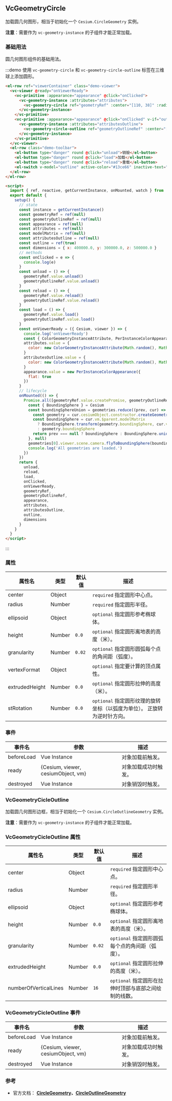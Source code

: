 ## VcGeometryCircle

加载圆几何图形，相当于初始化一个 `Cesium.CircleGeometry` 实例。

**注意**：需要作为 `vc-geometry-instance` 的子组件才能正常加载。

### 基础用法

圆几何图形组件的基础用法。

:::demo 使用 `vc-geometry-circle` 和 `vc-geometry-circle-outline` 标签在三维球上添加圆形。

```html
<el-row ref="viewerContainer" class="demo-viewer">
  <vc-viewer @ready="onViewerReady">
    <vc-primitive :appearance="appearance" @click="onClicked">
      <vc-geometry-instance :attributes="attributes">
        <vc-geometry-circle ref="geometryRef" :center="[110, 38]" :radius="250000"></vc-geometry-circle>
      </vc-geometry-instance>
    </vc-primitive>
    <vc-primitive :appearance="appearance" @click="onClicked" v-if="outline">
      <vc-geometry-instance :attributes="attributesOutline">
        <vc-geometry-circle-outline ref="geometryOutlineRef" :center="[110, 38]" :radius="250000"></vc-geometry-circle-outline>
      </vc-geometry-instance>
    </vc-primitive>
  </vc-viewer>
  <el-row class="demo-toolbar">
    <el-button type="danger" round @click="unload">销毁</el-button>
    <el-button type="danger" round @click="load">加载</el-button>
    <el-button type="danger" round @click="reload">重载</el-button>
    <el-switch v-model="outline" active-color="#13ce66" inactive-text="边框"> </el-switch>
  </el-row>
</el-row>

<script>
  import { ref, reactive, getCurrentInstance, onMounted, watch } from 'vue'
  export default {
    setup() {
      // state
      const instance = getCurrentInstance()
      const geometryRef = ref(null)
      const geometryOutlineRef = ref(null)
      const appearance = ref(null)
      const attributes = ref(null)
      const modelMatrix = ref(null)
      const attributesOutline = ref(null)
      const outline = ref(true)
      const dimensions = { x: 400000.0, y: 300000.0, z: 500000.0 }
      // methods
      const onClicked = e => {
        console.log(e)
      }
      const unload = () => {
        geometryRef.value.unload()
        geometryOutlineRef.value.unload()
      }
      const reload = () => {
        geometryRef.value.reload()
        geometryOutlineRef.value.reload()
      }
      const load = () => {
        geometryRef.value.load()
        geometryOutlineRef.value.load()
      }
      const onViewerReady = ({ Cesium, viewer }) => {
        console.log('onViewerReady')
        const { ColorGeometryInstanceAttribute, PerInstanceColorAppearance, Matrix4, Cartesian3, Transforms } = Cesium
        attributes.value = {
          color: new ColorGeometryInstanceAttribute(Math.random(), Math.random(), Math.random(), 0.5)
        }
        attributesOutline.value = {
          color: new ColorGeometryInstanceAttribute(Math.random(), Math.random(), Math.random(), 0.8)
        }
        appearance.value = new PerInstanceColorAppearance({
          flat: true
        })
      }
      // lifecycle
      onMounted(() => {
        Promise.all([geometryRef.value.createPromise, geometryOutlineRef.value.createPromise]).then(geometries => {
          const { BoundingSphere } = Cesium
          const boundingSphereUnion = geometries.reduce((prev, cur) => {
            const geometry = cur.cesiumObject.constructor.createGeometry(cur.cesiumObject)
            const boundingSphere = cur.vm.$parent.modelMatrix
              ? BoundingSphere.transform(geometry.boundingSphere, cur.vm.$parent.modelMatrix)
              : geometry.boundingSphere
            return prev === null ? boundingSphere : BoundingSphere.union(prev, boundingSphere)
          }, null)
          geometries[0].viewer.scene.camera.flyToBoundingSphere(boundingSphereUnion)
          console.log('All geometries are loaded.')
        })
      })
      return {
        unload,
        reload,
        load,
        onClicked,
        onViewerReady,
        geometryRef,
        geometryOutlineRef,
        appearance,
        attributes,
        attributesOutline,
        outline,
        dimensions
      }
    }
  }
</script>
```

:::

### 属性

| 属性名         | 类型   | 默认值 | 描述                                                                     |
| -------------- | ------ | ------ | ------------------------------------------------------------------------ |
| center         | Object |        | `required` 指定圆形中心点。                                              |
| radius         | Number |        | `required` 指定圆形半径。                                                |
| ellipsoid      | Object |        | `optional` 指定圆形参考椭球体。                                          |
| height         | Number | `0.0`  | `optional` 指定圆形离地表的高度（米）。                                  |
| granularity    | Number | `0.02` | `optional` 指定圆形圆弧每个点的角间距（弧度）。                          |
| vertexFormat   | Object |        | `optional` 指定要计算的顶点属性。                                        |
| extrudedHeight | Number | `0.0`  | `optional` 指定圆形拉伸的高度（米）。                                    |
| stRotation     | Number | `0.0`  | `optional` 指定圆形纹理的旋转坐标（以弧度为单位）。 正旋转为逆时针方向。 |

### 事件

| 事件名     | 参数                               | 描述                 |
| ---------- | ---------------------------------- | -------------------- |
| beforeLoad | Vue Instance                       | 对象加载前触发。     |
| ready      | {Cesium, viewer, cesiumObject, vm} | 对象加载成功时触发。 |
| destroyed  | Vue Instance                       | 对象销毁时触发。     |

### VcGeometryCicleOutline

加载圆几何图形边框，相当于初始化一个 `Cesium.CircleOutlineGeometry` 实例。

**注意**：需要作为 `vc-geometry-instance` 的子组件才能正常加载。

### VcGeometryCicleOutline 属性

| 属性名                | 类型   | 默认值 | 描述                                                  |
| --------------------- | ------ | ------ | ----------------------------------------------------- |
| center                | Object |        | `required` 指定圆形中心点。                           |
| radius                | Number |        | `required` 指定圆形半径。                             |
| ellipsoid             | Object |        | `optional` 指定圆形参考椭球体。                       |
| height                | Number | `0.0`  | `optional` 指定圆形离地表的高度（米）。               |
| granularity           | Number | `0.02` | `optional` 指定圆形圆弧每个点的角间距（弧度）。       |
| extrudedHeight        | Number | `0.0`  | `optional` 指定圆形拉伸的高度（米）。                 |
| numberOfVerticalLines | Number | `16`   | `optional` 指定圆形在拉伸时顶部与底部之间绘制的线数。 |

### VcGeometryCicleOutline 事件

| 事件名     | 参数                               | 描述                 |
| ---------- | ---------------------------------- | -------------------- |
| beforeLoad | Vue Instance                       | 对象加载前触发。     |
| ready      | {Cesium, viewer, cesiumObject, vm} | 对象加载成功时触发。 |
| destroyed  | Vue Instance                       | 对象销毁时触发。     |

### 参考

- 官方文档： **[CircleGeometry](https://cesium.com/docs/cesiumjs-ref-doc/CircleGeometry.html)、[CircleOutlineGeometry](https://cesium.com/docs/cesiumjs-ref-doc/CircleOutlineGeometry.html)**
